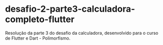# desafio-2-parte3-calculadora-completo-flutter
 Resolução da parte 3 do desafio da calculadora, desenvolvido para o curso de Flutter e Dart - Polimorfismo.
